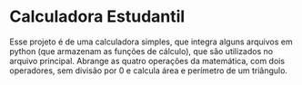 # Calculadora Estudantil
Esse projeto é de uma calculadora simples, que integra alguns arquivos em python (que armazenam as funções de cálculo), que são utilizados no arquivo principal. Abrange as quatro operações da matemática, com dois operadores, sem divisão por 0 e calcula área e perímetro de um triângulo.
 
